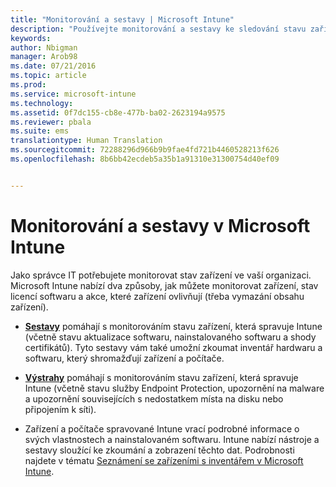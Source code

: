 ```yaml
---
title: "Monitorování a sestavy | Microsoft Intune"
description: "Používejte monitorování a sestavy ke sledování stavu zařízení ve vaší organizaci."
keywords: 
author: Nbigman
manager: Arob98
ms.date: 07/21/2016
ms.topic: article
ms.prod: 
ms.service: microsoft-intune
ms.technology: 
ms.assetid: 0f7dc155-cb8e-477b-ba02-2623194a9575
ms.reviewer: pbala
ms.suite: ems
translationtype: Human Translation
ms.sourcegitcommit: 72288296d966b9b9fae4fd721b4460528213f626
ms.openlocfilehash: 8b6bb42ecdeb5a35b1a91310e31300754d40ef09


---
```


# Monitorování a sestavy v Microsoft Intune
Jako správce IT potřebujete monitorovat stav zařízení ve vaší organizaci. Microsoft Intune nabízí dva způsoby, jak můžete monitorovat zařízení, stav licencí softwaru a akce, které zařízení ovlivňují (třeba vymazání obsahu zařízení).

-   **[Sestavy](understand-microsoft-intune-operations-by-using-reports.md)** pomáhají s monitorováním stavu zařízení, která spravuje Intune (včetně stavu aktualizace softwaru, nainstalovaného softwaru a shody certifikátů). 
     Tyto sestavy vám také umožní zkoumat inventář hardwaru a softwaru, který shromažďují zařízení a počítače.

-   **[Výstrahy](get-notified-by-alerts.md)** pomáhají s monitorováním stavu zařízení, která spravuje Intune (včetně stavu služby Endpoint Protection, upozornění na malware a upozornění souvisejících s nedostatkem místa na disku nebo připojením k síti).

-   Zařízení a počítače spravované Intune vrací podrobné informace o svých vlastnostech a nainstalovaném softwaru.  Intune nabízí nástroje a sestavy sloužící ke zkoumání a zobrazení těchto dat. Podrobnosti najdete v tématu [Seznámení se zařízeními s inventářem v Microsoft Intune](understand-your-devices-with-inventory-in-microsoft-intune.md).




<!--HONumber=Jul16_HO3-->


